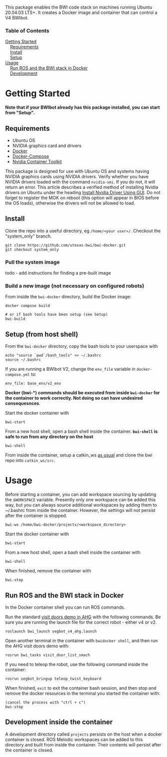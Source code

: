 This package enables the BWI code stack on machines running Ubuntu 20.04.03 LTS+.  It creates a Docker image and container that can control a V4 BWIbot.

### Table of Contents

[Getting Started](#getting-started)<br/>
&nbsp;&nbsp;&nbsp;&nbsp;[Requirements](#requirements)<br/>
&nbsp;&nbsp;&nbsp;&nbsp;[Install](#install)<br/>
&nbsp;&nbsp;&nbsp;&nbsp;[Setup](#setup)<br/>
[Usage](#usage)<br/>
&nbsp;&nbsp;&nbsp;&nbsp;[Run ROS and the BWI stack in Docker](#run-ros-and-the-bwi-stack-in-docker)<br/>
&nbsp;&nbsp;&nbsp;&nbsp;[Development](#development-inside-the-container)<br/>

# Getting Started

**Note that if your BWIbot already has this package installed, you can start from "Setup".**

## Requirements

- Ubuntu OS
- NVIDIA graphics card and drivers
- [Docker](https://docs.docker.com/engine/install/ubuntu/)
- [Docker-Compose](https://docs.docker.com/compose/install/)
- [Nvidia Container Toolkit](https://docs.nvidia.com/datacenter/cloud-native/container-toolkit/install-guide.html#docker)

This package is designed for use with Ubuntu OS and systems having NVIDIA graphics cards using NVIDIA drivers.  Verify whether you have NVIDIA drivers loaded with the command `nvidia-smi`.  If you do not, it will return an error.  This article describes a verified method of installing Nvidia drivers on Ubuntu under the heading [Install Nvidia Driver Using GUI](https://phoenixnap.com/kb/install-nvidia-drivers-ubuntu).  Do not forget to register the MOK on reboot (this option will appear in BIOS before the OS loads), otherwise the drivers will not be allowed to load.

## Install

Clone the repo into a useful directory, eg `/home/<your user>/`.  Checkout the "system_only" branch.
```
git clone https://github.com/utexas-bwi/bwi-docker.git
git checkout system_only
```
### Pull the system image

todo - add instructions for finding a pre-built image

### Build a new image (not necessary on configured robots)

From inside the `bwi-docker` directory, build the Docker image:
```
docker compose build

# or if bash tools have been setup (see Setup)
bwi-build
```

## Setup (from host shell)

From the `bwi-docker` directory, copy the bash tools to your userspace with
```
echo "source `pwd`/bash_tools" >> ~/.bashrc
source ~/.bashrc
```
If you are running a BWIbot V2, change the `env_file` variable in `docker-compose.yml` to:
```
env_file: base_env/v2_env
```

**Docker (bwi-*) commands should be executed from inside `bwi-docker` for the container to work correctly.  Not doing so can have undesired consequesnces**.

Start the docker container with
```
bwi-start
```
From a new host shell, open a bash shell inside the container.  **`bwi-shell` is safe to run from any directory on the host**
```
bwi-shell
```
From inside the container, setup a catkin_ws [as usual](http://wiki.ros.org/ROS/Tutorials/InstallingandConfiguringROSEnvironment) and clone the bwi repo into `catkin_ws/src`.

# Usage

Before starting a container, you can add workspace sourcing by updating the `$WORKSPACE` variable.  Presently only one workspace can be added this way, but you can always source additional workspaces by adding them to ~/.bashrc from inside the container.  However, the settings will not persist after the container is stopped.
```
bwi-ws /home/bwi-docker/projects/<workspace_directory>
```
Start the docker container with
```
bwi-start
```
From a new host shell, open a bash shell inside the container with
```
bwi-shell
```
When finished, remove the container with
```
bwi-stop
```

## Run ROS and the BWI stack in Docker

In the Docker container shell you can run ROS commands.

Run the standard [visit doors demo in AHG](https://github.com/utexas-bwi/bwi/blob/master/demo_v4.md) with the following commands.  Be sure you are running the launch file for the correct robot - either v4 or v2.
```
roslaunch bwi_launch segbot_v4_ahg.launch
```

Open another terminal in the container with `bwidocker shell`, and then run the AHG visit doors demo with:

```
rosrun bwi_tasks visit_door_list_smach
```

If you need to teleop the robot, use the following command inside the container:
```
rosrun segbot_bringup teleop_twist_keyboard
```

When finished, `exit` to exit the container bash session, and then stop and remove the docker resources in the terminal you started the container with:
```
(cancel the process with "ctrl + c")
bwi-stop
```

## Development inside the container

A development directory called `projects` persists on the host when a docker container is closed.  ROS Melodic workspaces can be added to this directory and built from inside the container.  Their contents will persist after the container is closed.